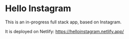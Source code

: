 # Hello Instagram

This is an in-progress full stack app, based on Instagram. 

It is deployed on Netlify: https://helloinstagram.netlify.app/
